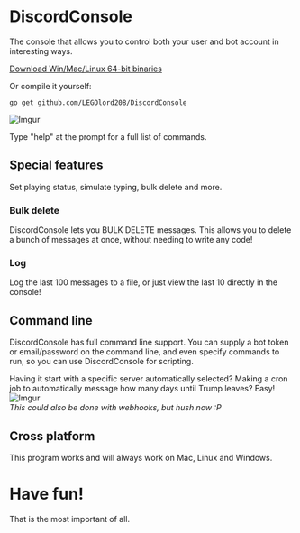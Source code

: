 # DiscordConsole
The console that allows you to control both your user and bot account in interesting ways.

[Download Win/Mac/Linux 64-bit binaries](https://krake.one/software#discordconsole)

Or compile it yourself:
```
go get github.com/LEGOlord208/DiscordConsole
```
    
![Imgur](http://i.imgur.com/EODO9XQ.png)

Type "help" at the prompt for a full list of commands.

## Special features
Set playing status, simulate typing, bulk delete and more.

### Bulk delete
DiscordConsole lets you BULK DELETE messages. This allows you to delete a bunch of messages at once, without needing to write any code!

### Log
Log the last 100 messages to a file, or just view the last 10 directly in the console!

## Command line
DiscordConsole has full command line support. You can supply a bot token or email/password on the command line, and even specify commands to run, so you can use DiscordConsole for scripting.

Having it start with a specific server automatically selected? Making a cron job to automatically message how many days until Trump leaves? Easy!  
![Imgur](http://i.imgur.com/2mst4pH.png)  
*This could also be done with webhooks, but hush now :P*

## Cross platform
This program works and will always work on Mac, Linux and Windows.

# Have fun!
That is the most important of all.
